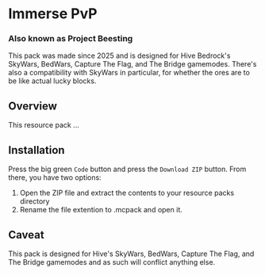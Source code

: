 # Immerse PvP
### Also known as Project Beesting

This pack was made since 2025 and is designed for Hive Bedrock's SkyWars, BedWars, Capture The Flag, and The Bridge gamemodes. There's also a compatibility with SkyWars in particular, for whether the ores are to be like actual lucky blocks.

## Overview

This resource pack ...

## Installation

Press the big green `Code` button and press the `Download ZIP` button. From there, you have two options:

1. Open the ZIP file and extract the contents to your resource packs directory
2. Rename the file extention to .mcpack and open it.

## Caveat

This pack is designed for Hive's SkyWars, BedWars, Capture The Flag, and The Bridge gamemodes and as such will conflict anything else.